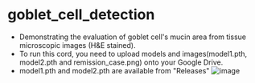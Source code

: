# goblet_cell_detection
- Demonstrating the evaluation of goblet cell's mucin area from tissue microscopic images (H&E stained).
- To run this cord, you need to upload models and images(model1.pth, model2.pth and remission_case.png) onto your Google Drive.
- model1.pth and model2.pth are available from "Releases"
![image](https://user-images.githubusercontent.com/84660708/153540792-33db0de4-8f18-47db-8041-f5a5ac02fb51.png)
